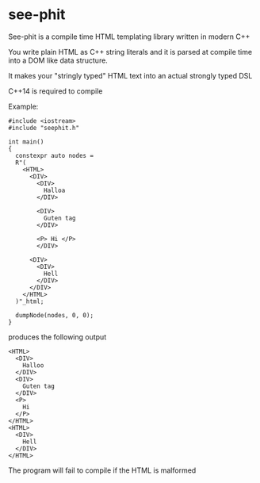 # see-phit

See-phit is a compile time HTML templating library written in modern C++

You write plain HTML as C++ string literals and it is parsed at compile time into a DOM like data structure.

It makes your "stringly typed" HTML text into an actual strongly typed DSL

C++14 is required to compile

Example:

    #include <iostream>
    #include "seephit.h"

    int main()
    {
      constexpr auto nodes = 
      R"(
        <HTML>
          <DIV>
            <DIV> 
              Halloa
            </DIV>

            <DIV> 
              Guten tag
            </DIV>

            <P> Hi </P>
            </DIV>

          <DIV>
            <DIV> 
              Hell
            </DIV>
          </DIV>
        </HTML>    
      )"_html; 

      dumpNode(nodes, 0, 0);
    }
    
produces the following output

    <HTML>
      <DIV>
        Halloo
      </DIV>
      <DIV>
        Guten tag
      </DIV>
      <P>
        Hi
      </P>
    </HTML>
    <HTML>
      <DIV>
        Hell
      </DIV>
    </HTML>
    
The program will fail to compile if the HTML is malformed 


